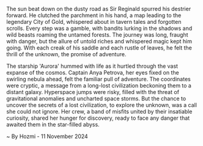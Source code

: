 
The sun beat down on the dusty road as Sir Reginald spurred his destrier forward. He clutched the parchment in his hand, a map leading to the legendary City of Gold, whispered about in tavern tales and forgotten scrolls.  Every step was a gamble, with bandits lurking in the shadows and wild beasts roaming the untamed forests.  The journey was long, fraught with danger, but the allure of untold riches and whispered magic kept him going.  With each creak of his saddle and each rustle of leaves, he felt the thrill of the unknown, the promise of adventure.

The starship 'Aurora' hummed with life as it hurtled through the vast expanse of the cosmos.  Captain Anya Petrova, her eyes fixed on the swirling nebula ahead, felt the familiar pull of adventure.  The coordinates were cryptic, a message from a long-lost civilization beckoning them to a distant galaxy.  Hyperspace jumps were risky, filled with the threat of gravitational anomalies and uncharted space storms.  But the chance to uncover the secrets of a lost civilization, to explore the unknown, was a call she could not ignore.  Her crew, a band of misfits united by their insatiable curiosity, shared her hunger for discovery, ready to face any danger that awaited them in the star-filled abyss. 

~ By Hozmi - 11 November 2024
